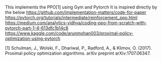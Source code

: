 This implements the PPO[1] using Gym and Pytorch
It is inspired directly by the below
https://github.com/implementation-matters/code-for-paper
https://pytorch.org/tutorials/intermediate/reinforcement_ppo.html
https://medium.com/analytics-vidhya/coding-ppo-from-scratch-with-pytorch-part-1-4-613dfc1b14c8
https://www.kaggle.com/code/arunmohan003/proximal-policy-optimization-using-pytorch



[1] Schulman, J., Wolski, F., Dhariwal, P., Radford, A., & Klimov, O. (2017). Proximal policy optimization algorithms. arXiv preprint arXiv:1707.06347.